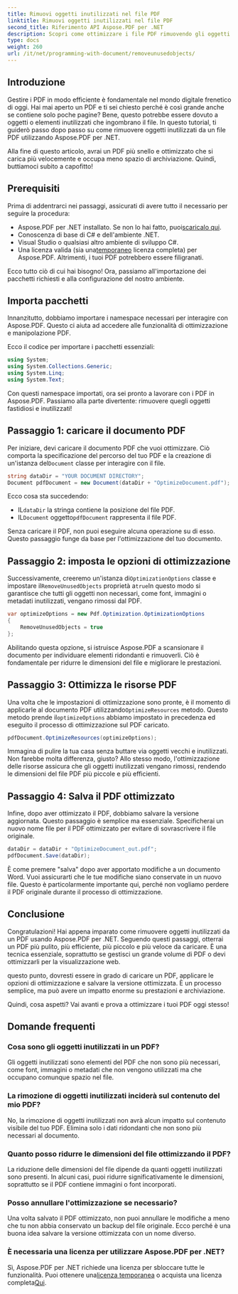 ```yaml
---
title: Rimuovi oggetti inutilizzati nel file PDF
linktitle: Rimuovi oggetti inutilizzati nel file PDF
second_title: Riferimento API Aspose.PDF per .NET
description: Scopri come ottimizzare i file PDF rimuovendo gli oggetti inutilizzati utilizzando Aspose.PDF per .NET. Guida passo passo per ridurre le dimensioni dei file e migliorare le prestazioni.
type: docs
weight: 260
url: /it/net/programming-with-document/removeunusedobjects/
---
```

## Introduzione

Gestire i PDF in modo efficiente è fondamentale nel mondo digitale frenetico di oggi. Hai mai aperto un PDF e ti sei chiesto perché è così grande anche se contiene solo poche pagine? Bene, questo potrebbe essere dovuto a oggetti o elementi inutilizzati che ingombrano il file. In questo tutorial, ti guiderò passo dopo passo su come rimuovere oggetti inutilizzati da un file PDF utilizzando Aspose.PDF per .NET. 

Alla fine di questo articolo, avrai un PDF più snello e ottimizzato che si carica più velocemente e occupa meno spazio di archiviazione. Quindi, buttiamoci subito a capofitto!

## Prerequisiti

Prima di addentrarci nei passaggi, assicurati di avere tutto il necessario per seguire la procedura:

-  Aspose.PDF per .NET installato. Se non lo hai fatto, puoi[scaricalo qui](https://releases.aspose.com/pdf/net/).
- Conoscenza di base di C# e dell'ambiente .NET.
- Visual Studio o qualsiasi altro ambiente di sviluppo C#.
-  Una licenza valida (sia una[temporaneo](https://purchase.aspose.com/temporary-license/) licenza completa) per Aspose.PDF. Altrimenti, i tuoi PDF potrebbero essere filigranati.
  
Ecco tutto ciò di cui hai bisogno! Ora, passiamo all'importazione dei pacchetti richiesti e alla configurazione del nostro ambiente.

## Importa pacchetti

Innanzitutto, dobbiamo importare i namespace necessari per interagire con Aspose.PDF. Questo ci aiuta ad accedere alle funzionalità di ottimizzazione e manipolazione PDF.

Ecco il codice per importare i pacchetti essenziali:

```csharp
using System;
using System.Collections.Generic;
using System.Linq;
using System.Text;
```

Con questi namespace importati, ora sei pronto a lavorare con i PDF in Aspose.PDF. Passiamo alla parte divertente: rimuovere quegli oggetti fastidiosi e inutilizzati!

## Passaggio 1: caricare il documento PDF

 Per iniziare, devi caricare il documento PDF che vuoi ottimizzare. Ciò comporta la specificazione del percorso del tuo PDF e la creazione di un'istanza del`Document` classe per interagire con il file.

```csharp
string dataDir = "YOUR DOCUMENT DIRECTORY";
Document pdfDocument = new Document(dataDir + "OptimizeDocument.pdf");
```

Ecco cosa sta succedendo:
-  IL`dataDir` la stringa contiene la posizione del file PDF.
-  IL`Document` oggetto`pdfDocument` rappresenta il file PDF.

Senza caricare il PDF, non puoi eseguire alcuna operazione su di esso. Questo passaggio funge da base per l'ottimizzazione del tuo documento.

## Passaggio 2: imposta le opzioni di ottimizzazione

 Successivamente, creeremo un'istanza di`OptimizationOptions` classe e impostare il`RemoveUnusedObjects` proprietà a`true`In questo modo si garantisce che tutti gli oggetti non necessari, come font, immagini o metadati inutilizzati, vengano rimossi dal PDF.

```csharp
var optimizeOptions = new Pdf.Optimization.OptimizationOptions
{
    RemoveUnusedObjects = true
};
```

Abilitando questa opzione, si istruisce Aspose.PDF a scansionare il documento per individuare elementi ridondanti e rimuoverli. Ciò è fondamentale per ridurre le dimensioni del file e migliorare le prestazioni.

## Passaggio 3: Ottimizza le risorse PDF

 Una volta che le impostazioni di ottimizzazione sono pronte, è il momento di applicarle al documento PDF utilizzando`OptimizeResources` metodo. Questo metodo prende il`optimizeOptions` abbiamo impostato in precedenza ed eseguito il processo di ottimizzazione sul PDF caricato.

```csharp
pdfDocument.OptimizeResources(optimizeOptions);
```

Immagina di pulire la tua casa senza buttare via oggetti vecchi e inutilizzati. Non farebbe molta differenza, giusto? Allo stesso modo, l'ottimizzazione delle risorse assicura che gli oggetti inutilizzati vengano rimossi, rendendo le dimensioni del file PDF più piccole e più efficienti.

## Passaggio 4: Salva il PDF ottimizzato

Infine, dopo aver ottimizzato il PDF, dobbiamo salvare la versione aggiornata. Questo passaggio è semplice ma essenziale. Specificherai un nuovo nome file per il PDF ottimizzato per evitare di sovrascrivere il file originale.

```csharp
dataDir = dataDir + "OptimizeDocument_out.pdf";
pdfDocument.Save(dataDir);
```

È come premere "salva" dopo aver apportato modifiche a un documento Word. Vuoi assicurarti che le tue modifiche siano conservate in un nuovo file. Questo è particolarmente importante qui, perché non vogliamo perdere il PDF originale durante il processo di ottimizzazione.

## Conclusione

Congratulazioni! Hai appena imparato come rimuovere oggetti inutilizzati da un PDF usando Aspose.PDF per .NET. Seguendo questi passaggi, otterrai un PDF più pulito, più efficiente, più piccolo e più veloce da caricare. È una tecnica essenziale, soprattutto se gestisci un grande volume di PDF o devi ottimizzarli per la visualizzazione web.

questo punto, dovresti essere in grado di caricare un PDF, applicare le opzioni di ottimizzazione e salvare la versione ottimizzata. È un processo semplice, ma può avere un impatto enorme su prestazioni e archiviazione.

Quindi, cosa aspetti? Vai avanti e prova a ottimizzare i tuoi PDF oggi stesso!

## Domande frequenti

### Cosa sono gli oggetti inutilizzati in un PDF?
Gli oggetti inutilizzati sono elementi del PDF che non sono più necessari, come font, immagini o metadati che non vengono utilizzati ma che occupano comunque spazio nel file.

### La rimozione di oggetti inutilizzati inciderà sul contenuto del mio PDF?
No, la rimozione di oggetti inutilizzati non avrà alcun impatto sul contenuto visibile del tuo PDF. Elimina solo i dati ridondanti che non sono più necessari al documento.

### Quanto posso ridurre le dimensioni del file ottimizzando il PDF?
La riduzione delle dimensioni del file dipende da quanti oggetti inutilizzati sono presenti. In alcuni casi, puoi ridurre significativamente le dimensioni, soprattutto se il PDF contiene immagini o font incorporati.

### Posso annullare l'ottimizzazione se necessario?
Una volta salvato il PDF ottimizzato, non puoi annullare le modifiche a meno che tu non abbia conservato un backup del file originale. Ecco perché è una buona idea salvare la versione ottimizzata con un nome diverso.

### È necessaria una licenza per utilizzare Aspose.PDF per .NET?
 Sì, Aspose.PDF per .NET richiede una licenza per sbloccare tutte le funzionalità. Puoi ottenere una[licenza temporanea](https://purchase.aspose.com/temporary-license/) o acquista una licenza completa[Qui](https://purchase.aspose.com/buy).